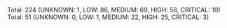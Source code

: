 Total: 224 (UNKNOWN: 1, LOW: 86, MEDIUM: 69, HIGH: 58, CRITICAL: 10)
Total: 51 (UNKNOWN: 0, LOW: 1, MEDIUM: 22, HIGH: 25, CRITICAL: 3)
